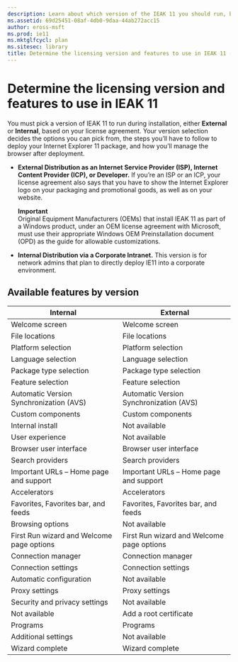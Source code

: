 ```yaml
---
description: Learn about which version of the IEAK 11 you should run, based on your license agreement.
ms.assetid: 69d25451-08af-4db0-9daa-44ab272acc15
author: eross-msft
ms.prod: ie11
ms.mktglfcycl: plan
ms.sitesec: library
title: Determine the licensing version and features to use in IEAK 11 (Internet Explorer Administration Kit 11 for IT Pros)
---
```


# Determine the licensing version and features to use in IEAK 11
You must pick a version of IEAK 11 to run during installation, either **External** or **Internal**, based on your license agreement. Your version selection decides the options you can pick from, the steps you’ll have to follow to deploy your Internet Explorer 11 package, and how you’ll manage the browser after deployment.

-   **External Distribution as an Internet Service Provider (ISP), Internet Content Provider (ICP), or Developer.** If you’re an ISP or an ICP, your license agreement also says that you have to show the Internet Explorer logo on your packaging and promotional goods, as well as on your website.<p>
**Important**<br>Original Equipment Manufacturers (OEMs) that install IEAK 11 as part of a Windows product, under an OEM license agreement with Microsoft, must use their appropriate Windows OEM Preinstallation document (OPD) as the guide for allowable customizations.

-   **Internal Distribution via a Corporate Intranet.** This version is for network admins that plan to directly deploy IE11 into a corporate environment.

## Available features by version

|Internal                                  |External                                  |
|------------------------------------------|------------------------------------------|
|Welcome screen                            |Welcome screen                            |
|File locations                            |File locations                            |
|Platform selection                        |Platform selection                        |
|Language selection                        |Language selection                        |
|Package type selection                    |Package type selection                    |
|Feature selection                         |Feature selection                         |
|Automatic Version Synchronization (AVS)   |Automatic Version Synchronization (AVS)   |
|Custom components                         |Custom components                         |
|Internal install                          |Not available                             |
|User experience                           |Not available                             |
|Browser user interface                    |Browser user interface                    |
|Search providers                          |Search providers                          |
|Important URLs – Home page and support    |Important URLs – Home page and support    |
|Accelerators                              |Accelerators                              |
|Favorites, Favorites bar, and feeds       |Favorites, Favorites bar, and feeds       |
|Browsing options                          |Not available                             |
|First Run wizard and Welcome page options |First Run wizard and Welcome page options |
|Connection manager                        |Connection manager                        |
|Connection settings                       |Connection settings                       |
|Automatic configuration                   |Not available                             |
|Proxy settings                            |Proxy settings                            |
|Security and privacy settings             |Not available                             |
|Not available                             |Add a root certificate                    |
|Programs                                  |Programs                                  |
|Additional settings                       |Not available                             |
|Wizard complete                           |Wizard complete                           |